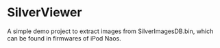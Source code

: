 
# SilverViewer

A simple demo project to extract images from SilverImagesDB.bin, which can be found in firmwares of iPod Naos.
